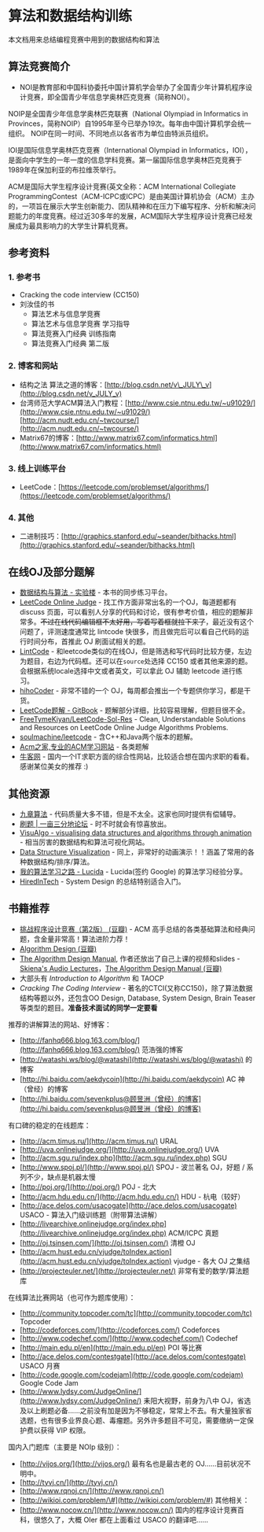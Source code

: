 # 算法和数据结构训练

本文档用来总结编程竞赛中用到的数据结构和算法

## 算法竞赛简介

* NOI是教育部和中国科协委托中国计算机学会举办了全国青少年计算机程序设计竞赛，即全国青少年信息学奥林匹克竞赛（简称NOI）。

NOIP是全国青少年信息学奥林匹克联赛（National Olympiad in Informatics in Provinces，简称NOIP）自1995年至今已举办19次。每年由中国计算机学会统一组织。 NOIP在同一时间、不同地点以各省市为单位由特派员组织。

IOI是国际信息学奥林匹克竞赛（International Olympiad in Informatics，IOI），是面向中学生的一年一度的信息学科竞赛。第一届国际信息学奥林匹克竞赛于1989年在保加利亚的布拉维茨举行。

ACM是国际大学生程序设计竞赛\(英文全称：ACM International Collegiate ProgrammingContest（ACM-ICPC或ICPC）是由美国计算机协会（ACM）主办的，一项旨在展示大学生创新能力、团队精神和在压力下编写程序、分析和解决问题能力的年度竞赛。经过近30多年的发展，ACM国际大学生程序设计竞赛已经发展成为最具影响力的大学生计算机竞赛。

## 参考资料

### 1. 参考书

* Cracking the code interview \(CC150\)
* 刘汝佳的书
  * 算法艺术与信息学竞赛
  * 算法艺术与信息学竞赛 学习指导
  * 算法竞赛入门经典 训练指南
  * 算法竞赛入门经典 第二版

### 2. 博客和网站

* 结构之法 算法之道的博客：[http://blog.csdn.net/v\_JULY\_v](http://blog.csdn.net/v_JULY_v) 
* 台湾师范大学ACM算法入门教程：[http://www.csie.ntnu.edu.tw/~u91029/](http://www.csie.ntnu.edu.tw/~u91029/) [http://acm.nudt.edu.cn/~twcourse/](http://acm.nudt.edu.cn/~twcourse/)
* Matrix67的博客：[http://www.matrix67.com/informatics.html](http://www.matrix67.com/informatics.html)

### 3. 线上训练平台

* LeetCode：[https://leetcode.com/problemset/algorithms/](https://leetcode.com/problemset/algorithms/)

### 4. 其他

* 二进制技巧：[http://graphics.stanford.edu/~seander/bithacks.html](http://graphics.stanford.edu/~seander/bithacks.html)

## 在线OJ及部分题解

* [数据结构与算法 - 实验楼](https://www.shiyanlou.com/courses/484) - 本书的同步练习平台。
* [LeetCode Online Judge](https://leetcode.com/) - 找工作方面非常出名的一个OJ，每道题都有 discuss 页面，可以看别人分享的代码和讨论，很有参考价值，相应的题解非常多。~~不过在线代码编辑框不太好用，写着写着框就拉下来了~~，最近没有这个问题了，评测速度通常比 lintcode 快很多，而且做完后可以看自己代码的运行时间分布，首推此 OJ 刷面试相关的题。
* [LintCode](http://www.lintcode.com) - 和leetcode类似的在线OJ，但是筛选和写代码时比较方便，左边为题目，右边为代码框。还可以在`source`处选择 CC150 或者其他来源的题。会根据系统locale选择中文或者英文，可以拿此 OJ 辅助 leetcode 进行练习。
* [hihoCoder](http://hihocoder.com/) - 非常不错的一个 OJ，每周都会推出一个专题供你学习，都是干货。
* [LeetCode题解 - GitBook](https://www.gitbook.com/book/siddontang/leetcode-solution/details) - 题解部分详细，比较容易理解，但题目很不全。
* [FreeTymeKiyan/LeetCode-Sol-Res](https://github.com/FreeTymeKiyan/LeetCode-Sol-Res) - Clean, Understandable Solutions and Resources on LeetCode Online Judge Algorithms Problems.
* [soulmachine/leetcode](https://github.com/soulmachine/leetcode) - 含C++和Java两个版本的题解。
* [Acm之家,专业的ACM学习网站](http://www.acmerblog.com/) - 各类题解
* [牛客网](http://www.nowcoder.com/) - 国内一个IT求职方面的综合性网站，比较适合想在国内求职的看看。感谢某位美女的推荐 :\)

## 其他资源

* [九章算法](http://www.jiuzhang.com/) - 代码质量大多不错，但是不太全。这家也同时提供有偿辅导。
* [刷题 \| 一亩三分地论坛](http://www.1point3acres.com/bbs/forum-84-1.html) - 时不时就会有惊喜放出。
* [VisuAlgo - visualising data structures and algorithms through animation](http://www.comp.nus.edu.sg/~stevenha/visualization/index.html) - 相当厉害的数据结构和算法可视化网站。
* [Data Structure Visualization](http://www.cs.usfca.edu/~galles/visualization/Algorithms.html) - 同上，非常好的动画演示！！涵盖了常用的各种数据结构/排序/算法。
* [我的算法学习之路 - Lucida](http://zh.lucida.me/blog/on-learning-algorithms/) - Lucida\(签约 Google\) 的算法学习经验分享。
* [HiredInTech](http://www.hiredintech.com/) - System Design 的总结特别适合入门。

## 书籍推荐

* [挑战程序设计竞赛（第2版） \(豆瓣\)](http://book.douban.com/subject/24749842/) - ACM 高手总结的各类基础算法和经典问题，含金量非常高！算法进阶力荐！
* [Algorithm Design \(豆瓣\)](http://book.douban.com/subject/1475870/)
* [The Algorithm Design Manual](http://www.amazon.com/exec/obidos/ASIN/1848000693/thealgorithmrepo), 作者还放出了自己上课的视频和slides - [Skiena's Audio Lectures](http://www3.cs.stonybrook.edu/~algorith/video-lectures/)，[The Algorithm Design Manual \(豆瓣\)](http://book.douban.com/subject/3072383/)
* 大部头有 _Introduction to Algorithm_ 和 TAOCP
* _Cracking The Coding Interview_ - 著名的CTCI\(又称CC150\)，除了算法数据结构等题以外，还包含OO Design, Database, System Design, Brain Teaser等类型的题目。**准备技术面试的同学一定要看**

推荐的讲解算法的网站、好博客：

* [http://fanhq666.blog.163.com/blog/](http://fanhq666.blog.163.com/blog/) 范浩强的博客
* [http://watashi.ws/blog/@watashi](http://watashi.ws/blog/@watashi) 的博客
* [http://hi.baidu.com/aekdycoin](http://hi.baidu.com/aekdycoin) AC 神（曾经）的博客
* [http://hi.baidu.com/sevenkplus@顾昱洲（曾经）的博客](http://hi.baidu.com/sevenkplus@顾昱洲（曾经）的博客)

有口碑的稳定的在线题库：

* [http://acm.timus.ru/](http://acm.timus.ru/) URAL
* [http://uva.onlinejudge.org/](http://uva.onlinejudge.org/) UVA
* [http://acm.sgu.ru/index.php](http://acm.sgu.ru/index.php) SGU
* [http://www.spoj.pl/](http://www.spoj.pl/) SPOJ - 波兰著名 OJ，好题 / 系列不少，缺点是机器太慢
* [http://poj.org/](http://poj.org/) POJ - 北大
* [http://acm.hdu.edu.cn/](http://acm.hdu.edu.cn/) HDU - 杭电（较好）
* [http://ace.delos.com/usacogate](http://ace.delos.com/usacogate) USACO - 算法入门级训练题（附带算法讲解）
* [http://livearchive.onlinejudge.org/index.php](http://livearchive.onlinejudge.org/index.php) ACM/ICPC 真题
* [http://oj.tsinsen.com/](http://oj.tsinsen.com/) 清橙 OJ
* [http://acm.hust.edu.cn/vjudge/toIndex.action](http://acm.hust.edu.cn/vjudge/toIndex.action) vjudge - 各大 OJ 之集结
* [http://projecteuler.net/](http://projecteuler.net/) 非常有爱的数学/算法题库

在线算法比赛网站（也可作为题库使用）：

* [http://community.topcoder.com/tc](http://community.topcoder.com/tc) Topcoder
* [http://codeforces.com/](http://codeforces.com/) Codeforces
* [http://www.codechef.com/](http://www.codechef.com/) Codechef
* [http://main.edu.pl/en](http://main.edu.pl/en) POI 等比赛
* [http://ace.delos.com/contestgate](http://ace.delos.com/contestgate) USACO 月赛
* [http://code.google.com/codejam](http://code.google.com/codejam) Google Code Jam
* [http://www.lydsy.com/JudgeOnline/](http://www.lydsy.com/JudgeOnline/) 耒阳大视野，前身为八中 OJ，省选及以上刷题必备……之前没有加是因为不够稳定，常常上不去。有大量独家省选题，也有很多业界良心题、毒瘤题。另外许多题目不可见，需要缴纳一定保护费以获得 VIP 权限。

国内入门题库（主要是 NOIp 级别）：

* [http://vijos.org/](http://vijos.org/) 最有名也是最古老的 OJ……目前状况不明中。
* [http://tyvj.cn/](http://tyvj.cn/)
* [http://www.rqnoj.cn/](http://www.rqnoj.cn/)
* [http://wikioi.com/problem/\#](http://wikioi.com/problem/#)
  其他相关：
* [http://www.nocow.cn/](http://www.nocow.cn/) 国内的程序设计竞赛百科，很悠久了，大概 OIer 都在上面看过 USACO 的翻译吧……



